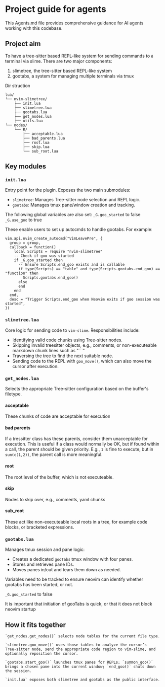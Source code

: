 # Project guide for agents

This Agents.md file provides comprehensive guidance for AI agents working with this codebase.

## Project aim

To have a tree-sitter based REPL-like system for sending commands to a terminal via slime. There are two major components:

1. slimetree, the tree-sitter based REPL-like system
2. gootabs, a system for managing multiple terminals via tmux

Dir struction
```
lua/
└── nvim-slimetree/
    ├── init.lua
    ├── slimetree.lua
    ├── gootabs.lua
    ├── get_nodes.lua
    ├── utils.lua
└── nodes/
    └── R/
        ├── acceptable.lua
        ├── bad_parents.lua
        ├── root.lua
        ├── skip.lua
        └── sub_root.lua
```

## Key modules

### `init.lua`

Entry point for the plugin. Exposes the two main submodules:

- `slimetree`: Manages Tree-sitter node selection and REPL logic.
- `gootabs`: Manages tmux pane/window creation and tracking.

The following global variables are also set:
`_G.goo_started` to false
`_G.use_goo` to true

These enable users to set up autocmds to handle gootabs. For example:

```
vim.api.nvim_create_autocmd("VimLeavePre", {
  group = group,
  callback = function()
    local Scripts = require "nvim-slimetree"
    -- Check if goo was started
    if _G.goo_started then
      -- Ensure Scripts.end_goo exists and is callable
      if type(Scripts) == "table" and type(Scripts.gootabs.end_goo) == "function" then
        Scripts.gootabs.end_goo()
      else
      end
    end
  end,
  desc = "Trigger Scripts.end_goo when Neovim exits if goo session was started",
})

```

### `slimetree.lua`

Core logic for sending code to `vim-slime`. Responsibilities include:

- Identifying valid code chunks using Tree-sitter nodes.
- Skipping invalid treesitter objects, e.g., comments, or non-executeable markdown chunk lines such as "```"
- Traversing the tree to find the next suitable node.
- Sending code to the REPL with `goo_move()`, which can also move the cursor after execution.

### `get_nodes.lua`

Selects the appropriate Tree-sitter configuration based on the buffer's filetype.

#### acceptable

These chunks of code are acceptable for execution

#### bad parents

If a tressitter class has these parents, consider them unacceptable for execution.
This is useful if a class would normally be OK, but if found within a call, the parent should be given priority. E.g.,
`1` is fine to execute, but in `sum(c(1,2))`, the parent call is more meaningful.

#### root

The root level of the buffer, which is not executeable.

#### skip

Nodes to skip over, e.g., comments, yaml chunks

#### sub_root

These act like non-executeable local roots in a tree, for example code blocks, or bracketed expressions.

### `gootabs.lua`

Manages tmux session and pane logic:

- Creates a dedicated `gooTabs` tmux window with four panes.
- Stores and retrieves pane IDs.
- Moves panes in/out and tears them down as needed.

Variables need to be tracked to ensure neovim can identify whether gootabs has been started, or not.

`_G.goo_started` to false

It is important that initiation of gooTabs is quick, or that it does not block neovim startup

## How it fits together

    `get_nodes.get_nodes()` selects node tables for the current file type.

    `slimetree.goo_move()` uses those tables to analyze the cursor’s Tree‑sitter node, send the appropriate code region to vim‑slime, and optionally reposition the cursor.

    `gootabs.start_goo()` launches tmux panes for REPLs; `summon_goo()` brings a chosen pane into the current window; `end_goo()` shuts down the session.

    `init.lua` exposes both slimetree and gootabs as the public interface.
